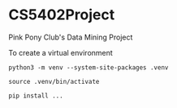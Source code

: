 # CS5402Project
Pink Pony Club's Data Mining Project

To create a virtual environment

```python3 -m venv --system-site-packages .venv```

```source .venv/bin/activate```

```pip install ...```
